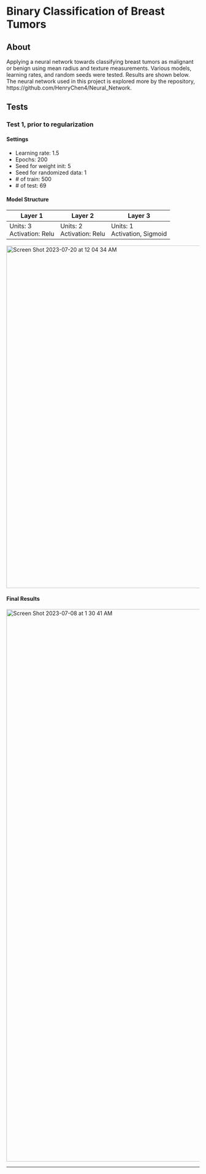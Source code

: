 <h1>Binary Classification of Breast Tumors</h1>
<h2>About</h2>
<p>Applying a neural network towards classifying breast tumors as malignant or benign using mean radius and texture measurements. Various models, learning rates, and random seeds were tested. Results are shown below. The neural network used in this project is explored more by the repository, https://github.com/HenryChen4/Neural_Network.</p>
<h2>Tests</h2> 
<h3>Test 1, prior to regularization</h3>
<h4>Settings</h4>
<ul>
  <li>Learning rate: 1.5</li>
  <li>Epochs: 200</li>
  <li>Seed for weight init: 5</li>
  <li>Seed for randomized data: 1</li>
  <li># of train: 500</li>
  <li># of test: 69</li>
</ul>
<h4>Model Structure</h4>
<table class="tg">
<thead>
  <tr>
    <th class="tg-sg5v">Layer 1</th>
    <th class="tg-0pky">Layer 2</th>
    <th class="tg-0pky">Layer 3</th>
  </tr>
</thead>
<tbody>
  <tr>
    <td class="tg-0pky">Units: 3<br>Activation: Relu</td>
    <td class="tg-0pky">Units: 2<br>Activation: Relu</td>
    <td class="tg-0pky">Units: 1<br>Activation, Sigmoid</td>
  </tr>
</tbody>
</table>
<img width="893" alt="Screen Shot 2023-07-20 at 12 04 34 AM" src="https://github.com/HenryChen4/Tumor_Classification/assets/71111859/6ec7ac46-c57f-41eb-bf19-f8395191cc47">
<h4>Final Results</h4>
<img width="1440" alt="Screen Shot 2023-07-08 at 1 30 41 AM" src="https://github.com/HenryChen4/Tumor_Classification/assets/71111859/084db5a4-4d8b-446c-bfd9-23c80a45f2ae">
<hr>

